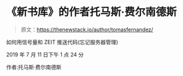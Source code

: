 # 《新书库》的作者托马斯·费尔南德斯

> 原文：<https://thenewstack.io/author/tomasfernandez/>

如何用信号量和 ZEIT 推送代码(忘记服务器管理)

2019 年 7 月 11 日下午 1 点 24 分

作者:托马斯·费尔南德斯